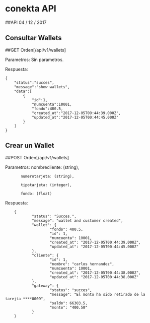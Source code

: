 # conekta API

##API 04 / 12 / 2017 

## Consultar Wallets

  ##GET Orden[/api/v1/wallets] 

  Parametros: Sin parametros.

  Respuesta:  

    {
        "status":"succes",
        "message":"show wallets",
        "data":[
            {
                "id":1,
                "numcuenta":10001,
                "fondo":400.5,
                "created_at":"2017-12-05T00:44:39.000Z",
                "updated_at":"2017-12-05T00:44:45.000Z"
            }
        ]
    }

 ## Crear un Wallet

  ##POST Orden[/api/v1/wallets] 

  Parametros: 
           nombrecliente: (string),

           numerotarjeta: (string),

           tipotarjeta: (integer),

           fondo: (float)

  Respuesta:  

        {
                "status": "Succes.",
                "message": "wallet and customer created",
                "wallet": {
                        "fondo": 400.5,
                        "id": 1,
                        "numcuenta": 10001,
                        "created_at": "2017-12-05T00:44:39.000Z",
                        "updated_at": "2017-12-05T00:44:45.000Z"
                },
                "cliente": {
                        "id": 1,
                        "nombre": "carlos hernandez",
                        "numcuenta": 10001,
                        "created_at": "2017-12-05T00:44:38.000Z",
                        "updated_at": "2017-12-05T00:44:38.000Z"
                },
                "gateway": {
                        "status": "succes",
                        "message": "El monto ha sido retirado de la tarejta ****0009",
                        "saldo": 66303.5,
                        "monto": "400.50"
                }
        }

 



